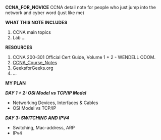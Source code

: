 **CCNA_FOR_NOVICE**
CCNA detail note for people who just jump into the network and cyber word (just like me)

**WHAT THIS NOTE INCLUDES**
1. CCNA main topics
2. Lab
...

**RESOURCES**
1. CCNA 200-301 Official Cert Guide, Volume 1 + 2 -  WENDELL ODOM. 
2. [CCNA_Course_Notes](https://github.com/psaumur/CCNA_Course_Notes)
3. GeeksforGeeks.org
4. ...

**MY PLAN**

_**DAY 1 + 2: OSI Model vs TCP/IP Model**_
- Networking Devices, Interfaces & Cables
- OSI Model vs TCP/IP

_**DAY 3: SWITCHING AND IPV4**_
- Switching, Mac-address, ARP
- IPv4
